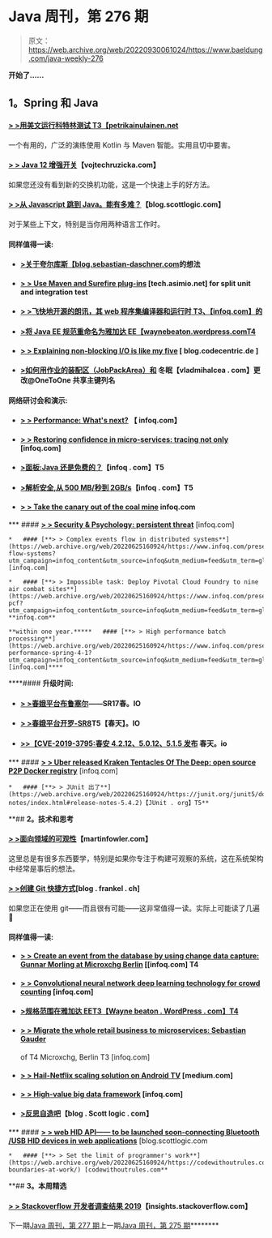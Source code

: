 # Java 周刊，第 276 期

> 原文：<https://web.archive.org/web/20220930061024/https://www.baeldung.com/java-weekly-276>

**开始了……**

## **1。Spring 和 Java**

#### [**> >用美文**运行科特林测试 T3【petrikainulainen.net](https://web.archive.org/web/20220625160924/https://www.petrikainulainen.net/programming/testing/running-kotlin-tests-with-maven/)

一个有用的，广泛的演练使用 Kotlin 与 Maven 智能。实用且切中要害。

#### [**> > Java 12 增强开关**](https://web.archive.org/web/20220625160924/https://www.vojtechruzicka.com/java-enhanced-switch/)【vojtechruzicka.com】

如果您还没有看到新的交换机功能，这是一个快速上手的好方法。

#### [**> >从 Javascript 跳到 Java。能有多难？**](https://web.archive.org/web/20220625160924/https://blog.scottlogic.com/2019/04/05/jumping-from-java-to-javascript.html)【blog.scottlogic.com】

对于某些上下文，特别是当你用两种语言工作时。

#### **同样值得一读:**

*   #### [**>关于夸尔库斯【blog.sebastian-daschner.com**](https://web.archive.org/web/20220625160924/https://blog.sebastian-daschner.com/entries/thoughts-on-quarkus)的想法

*   #### [**> > Use Maven and Surefire plug-ins**](https://web.archive.org/web/20220625160924/https://tech.asimio.net/2019/04/08/Splitting-Unit-and-Integration-Tests-using-Maven-and-Surefire-plugin.html) [tech.asimio.net] for split unit and integration test

*   #### [**> >飞快地开源的朗讯，其 web 程序集编译器和运行时** T3、【infoq.com】的](https://web.archive.org/web/20220625160924/https://www.infoq.com/news/2019/04/fastly-lucet-web-assembly-open?utm_campaign=infoq_content&utm_source=infoq&utm_medium=feed&utm_term=global)

*   #### [**>将 Java EE 规范重命名为雅加达 EE**【waynebeaton.wordpress.comT4](https://web.archive.org/web/20220625160924/https://waynebeaton.wordpress.com/2019/04/04/renaming-java-ee-specifications-for-jakarta-ee/)

*   #### [**> > Explaining non-blocking I/O is like my five**](https://web.archive.org/web/20220625160924/https://blog.codecentric.de/en/2019/04/explain-non-blocking-i-o-like-im-five/) [ blog.codecentric.de ]

*   #### [**>如何用作业的装配区（JobPackArea）和**](https://web.archive.org/web/20220625160924/https://vladmihalcea.com/change-one-to-one-primary-key-column-jpa-hibernate/) 冬眠【vladmihalcea . com】更改@OneToOne 共享主键列名

#### **网络研讨会和演示:**

*   #### **[> > Performance: What's next?](https://web.archive.org/web/20220625160924/https://www.infoq.com/presentations/future-of-performance?utm_campaign=infoq_content&utm_source=infoq&utm_medium=feed&utm_term=global)** 【 infoq.com】

*   #### [**> > Restoring confidence in micro-services: tracing not only**](https://web.archive.org/web/20220625160924/https://www.infoq.com/presentations/microservices-distributed-tracing?utm_campaign=infoq_content&utm_source=infoq&utm_medium=feed&utm_term=global) [infoq.com]

*   #### [**>面板:Java 还是免费的？**](https://web.archive.org/web/20220625160924/https://www.infoq.com/presentations/panel-java-free?utm_campaign=infoq_content&utm_source=infoq&utm_medium=feed&utm_term=global)【infoq . com】T5

*   #### [**>解析安全,从 500 MB/秒到 2GB/s**](https://web.archive.org/web/20220625160924/https://www.infoq.com/presentations/parsers-c-rust?utm_campaign=infoq_content&utm_source=infoq&utm_medium=feed&utm_term=global)【infoq . com】T5

*   #### [**> > Take the canary out of the coal mine**](https://web.archive.org/web/20220625160924/https://www.infoq.com/presentations/canary-tools-services-deployment?utm_campaign=infoq_content&utm_source=infoq&utm_medium=feed&utm_term=global) **infoq.com**

***   #### [**> > Security & Psychology: persistent threat**](https://web.archive.org/web/20220625160924/https://www.infoq.com/presentations/security-threat-mitigation?utm_campaign=infoq_content&utm_source=infoq&utm_medium=feed&utm_term=global) [infoq.com]

    *   #### [**> > Complex events flow in distributed systems**](https://web.archive.org/web/20220625160924/https://www.infoq.com/presentations/event-flow-systems?utm_campaign=infoq_content&utm_source=infoq&utm_medium=feed&utm_term=global) [infoq.com]

    *   #### [**> > Impossible task: Deploy Pivotal Cloud Foundry to nine air combat sites**](https://web.archive.org/web/20220625160924/https://www.infoq.com/presentations/usaf-pcf?utm_campaign=infoq_content&utm_source=infoq&utm_medium=feed&utm_term=global) **infoq.com**

    **within one year.*****   #### [**> > High performance batch processing**](https://web.archive.org/web/20220625160924/https://www.infoq.com/presentations/batch-performance-spring-4-1?utm_campaign=infoq_content&utm_source=infoq&utm_medium=feed&utm_term=global) [infoq.com]**** 

 ****#### **升级时间:**

*   #### [**> >春娥平台布鲁塞尔**](https://web.archive.org/web/20220625160924/https://spring.io/blog/2019/04/04/spring-io-platform-brussels-sr17)——SR17春。IO

*   #### [**> >春娥平台开罗-SR8**](https://web.archive.org/web/20220625160924/https://spring.io/blog/2019/04/04/spring-io-platform-cairo-sr8)T5【春天】。IO

*   #### [**>>【CVE-2019-3795:春安 4.2.12、5.0.12、5.1.5 发布**](https://web.archive.org/web/20220625160924/https://spring.io/blog/2019/04/05/cve-2019-3795-spring-security-4-2-12-5-0-12-5-1-5-released) **春天。io**

***   #### [**> > Uber released Kraken Tentacles Of The Deep: open source P2P Docker registry**](https://web.archive.org/web/20220625160924/https://www.infoq.com/news/2019/04/uber-kraken-p2p-docker?utm_campaign=infoq_content&utm_source=infoq&utm_medium=feed&utm_term=global) [infoq.com]

    *   #### [**> > JUnit 出了**](https://web.archive.org/web/20220625160924/https://junit.org/junit5/docs/snapshot/release-notes/index.html#release-notes-5.4.2)【JUnit . org】T5** 

 **## **2。技术和思考**

#### [**> >面向领域的可观性**](https://web.archive.org/web/20220625160924/https://martinfowler.com/articles/domain-oriented-observability.html#AlternativeImplementations)【martinfowler.com】

这里总是有很多东西要学，特别是如果你专注于构建可观察的系统，这在系统架构中经常是事后的想法。

#### [**> >创建 Git 快捷方式**](https://web.archive.org/web/20220625160924/https://blog.frankel.ch/creating-git-shortcuts/)[blog . frankel . ch]

如果您正在使用 git——而且很有可能——这非常值得一读。实际上可能读了几遍🙂

#### **同样值得一读:**

*   #### **[> > Create an event from the database by using change data capture: Gunnar Morling at Microxchg Berlin](https://web.archive.org/web/20220625160924/https://www.infoq.com/news/2019/04/change-data-capture-debezium?utm_campaign=infoq_content&utm_source=infoq&utm_medium=feed&utm_term=global)** [[infoq.com] T4

*   #### [**> > Convolutional neural network deep learning technology for crowd counting**](https://web.archive.org/web/20220625160924/https://www.infoq.com/news/2019/04/kesari-crowd-counting-ai?utm_campaign=infoq_content&utm_source=infoq&utm_medium=feed&utm_term=global) [infoq.com]

*   #### [**>规格范围在雅加达 EE**T3【Wayne beaton . WordPress . com】T4](https://web.archive.org/web/20220625160924/https://waynebeaton.wordpress.com/2019/04/08/specification-scope-in-jakarta-ee/)

*   #### [**> > Migrate the whole retail business to microservices: Sebastian Gauder**](https://web.archive.org/web/20220625160924/https://www.infoq.com/news/2019/04/monolith-microservices-migration?utm_campaign=infoq_content&utm_source=infoq&utm_medium=feed&utm_term=global)

    of T4 Microxchg, Berlin T3 [infoq.com]
*   #### [**> > Hail-Netflix scaling solution on Android TV**](https://web.archive.org/web/20220625160924/https://medium.com/@NetflixTechBlog/hailstorm-the-netflix-scaling-solution-over-android-tv-fd169366f828) [medium.com]

*   #### [**> > High-value big data framework**](https://web.archive.org/web/20220625160924/https://www.infoq.com/news/2019/04/framework-high-value-big-data?utm_campaign=infoq_content&utm_source=infoq&utm_medium=feed&utm_term=global) [infoq.com]

*   #### [**>反思自造吧**](https://web.archive.org/web/20220625160924/https://blog.scottlogic.com/2019/04/05/reflections-from-build-it-right.html)**【blog . Scott logic . com】**

***   #### [**> > web HID API—— to be launched soon-connecting Bluetooth /USB HID devices in web applications**](https://web.archive.org/web/20220625160924/https://blog.scottlogic.com/2019/04/03/upcoming-webhid-api.html) [blog.scottlogic.com

    *   #### [**> > Set the limit of programmer's work**](https://web.archive.org/web/20220625160924/https://codewithoutrules.com/2019/04/03/setting-boundaries-at-work/) [codewithoutrules.com** 

 **## **3。本周精选**

#### [**> > Stackoverflow 开发者调查结果 2019**](https://web.archive.org/web/20220625160924/https://insights.stackoverflow.com/survey/2019)【insights.stackoverflow.com】

下一期[Java 周刊，第 277 期](/web/20220625160924/https://www.baeldung.com/java-weekly-277)上一期[Java 周刊，第 275 期](/web/20220625160924/https://www.baeldung.com/java-weekly-275)********